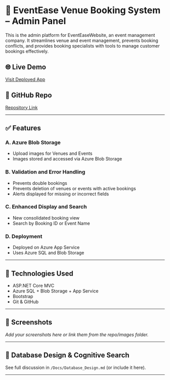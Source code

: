 # 🎉 EventEase Venue Booking System – Admin Panel

This is the admin platform for EventEaseWebsite, an event management company. It streamlines venue and event management, prevents booking conflicts, and provides booking specialists with tools to manage customer bookings effectively.

## 🌐 Live Demo
[Visit Deployed App](https://sibaeventeasewebsite-ckabgbg6agdnh7ds.southafricanorth-01.azurewebsites.net/)
## 🔗 GitHub Repo

[Repository Link](https://github.com/SibaCode/CLDV_POE)


---

## ✅ Features

### A. Azure Blob Storage
- Upload images for Venues and Events
- Images stored and accessed via Azure Blob Storage

### B. Validation and Error Handling
- Prevents double bookings
- Prevents deletion of venues or events with active bookings
- Alerts displayed for missing or incorrect fields

### C. Enhanced Display and Search
- New consolidated booking view
- Search by Booking ID or Event Name

### D. Deployment
- Deployed on Azure App Service
- Uses Azure SQL and Blob Storage

---

## 📂 Technologies Used

- ASP.NET Core MVC
- Azure SQL + Blob Storage + App Service
- Bootstrap
- Git & GitHub

---

## 📸 Screenshots

*Add your screenshots here or link them from the repo/images folder.*

---

## 🧠 Database Design & Cognitive Search

See full discussion in `/Docs/Database_Design.md` (or include it here).

---


